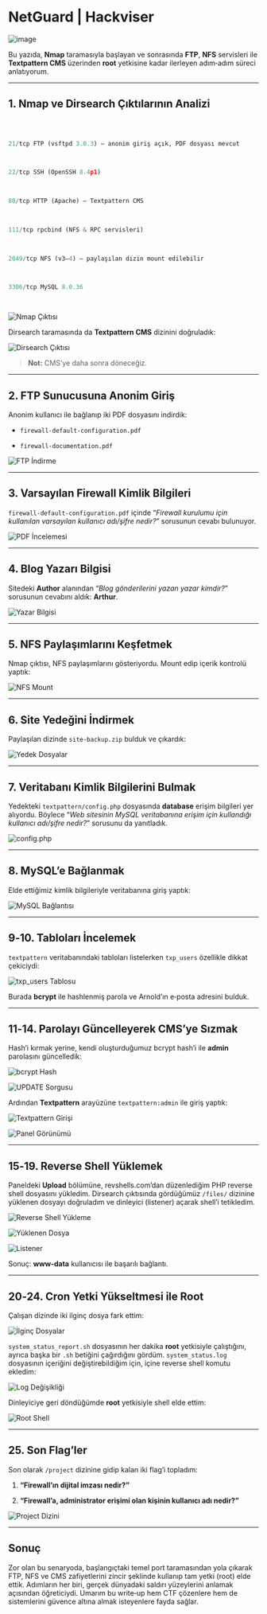 # NetGuard | Hackviser

![image](https://github.com/ozcanpng/ozcanpng.github.io/blob/main/images/Ekran%20Resmi%202025-06-30%2001.01.20.png)

  

Bu yazıda, **Nmap** taramasıyla başlayan ve sonrasında **FTP**, **NFS** servisleri ile **Textpattern CMS** üzerinden **root** yetkisine kadar ilerleyen adım‑adım süreci anlatıyorum.

  

---

  

## 1. Nmap ve Dirsearch Çıktılarının Analizi

  

```python

  

21/tcp FTP (vsftpd 3.0.3) – anonim giriş açık, PDF dosyası mevcut

  

22/tcp SSH (OpenSSH 8.4p1)

  

80/tcp HTTP (Apache) – Textpattern CMS

  

111/tcp rpcbind (NFS & RPC servisleri)

  

2049/tcp NFS (v3–4) – paylaşılan dizin mount edilebilir

  

3306/tcp MySQL 8.0.36

  

```

  

![Nmap Çıktısı](https://github.com/ozcanpng/ozcanpng.github.io/blob/main/images/Ekran%20Resmi%202025-06-29%2022.18.44.png)

  
  

Dirsearch taramasında da **Textpattern CMS** dizinini doğruladık:

  

![Dirsearch Çıktısı](https://github.com/ozcanpng/ozcanpng.github.io/blob/main/images/Ekran%20Resmi%202025-06-29%2022.19.00.png)

  

> **Not:** CMS’ye daha sonra döneceğiz.

  

---

  

## 2. FTP Sunucusuna Anonim Giriş

  

Anonim kullanıcı ile bağlanıp iki PDF dosyasını indirdik:

  

- `firewall-default-configuration.pdf`

- `firewall-documentation.pdf`

  

![FTP İndirme](https://github.com/ozcanpng/ozcanpng.github.io/blob/main/images/Ekran%20Resmi%202025-06-29%2022.08.29.png)

  

---

  

## 3. Varsayılan Firewall Kimlik Bilgileri

  

`firewall-default-configuration.pdf` içinde “_Firewall kurulumu için kullanılan varsayılan kullanıcı adı/şifre nedir?_” sorusunun cevabı bulunuyor.

  

![PDF İncelemesi](https://github.com/ozcanpng/ozcanpng.github.io/blob/main/images/Ekran%20Resmi%202025-06-29%2023.10.50.png)

  

---

  

## 4. Blog Yazarı Bilgisi

  

Sitedeki **Author** alanından “_Blog gönderilerini yazan yazar kimdir?_” sorusunun cevabını aldık: **Arthur**.

  

![Yazar Bilgisi](https://github.com/ozcanpng/ozcanpng.github.io/blob/main/images/Ekran%20Resmi%202025-06-29%2023.11.14.png)

  

---

  

## 5. NFS Paylaşımlarını Keşfetmek

  

Nmap çıktısı, NFS paylaşımlarını gösteriyordu. Mount edip içerik kontrolü yaptık:

  

![NFS Mount](https://github.com/ozcanpng/ozcanpng.github.io/blob/main/images/Ekran%20Resmi%202025-06-29%2022.09.03.png)

  

---

  

## 6. Site Yedeğini İndirmek

  

Paylaşılan dizinde `site-backup.zip` bulduk ve çıkardık:

  

![Yedek Dosyalar](https://github.com/ozcanpng/ozcanpng.github.io/blob/main/images/Ekran%20Resmi%202025-06-29%2022.11.28.png)

  

---

  

## 7. Veritabanı Kimlik Bilgilerini Bulmak

  

Yedekteki `textpattern/config.php` dosyasında **database** erişim bilgileri yer alıyordu. Böylece “_Web sitesinin MySQL veritabanına erişim için kullandığı kullanıcı adı/şifre nedir?_” sorusunu da yanıtladık.

  

![config.php](https://github.com/ozcanpng/ozcanpng.github.io/blob/main/images/Ekran%20Resmi%202025-06-29%2022.12.14.png)

  

---

  

## 8. MySQL’e Bağlanmak

  

Elde ettiğimiz kimlik bilgileriyle veritabanına giriş yaptık:

  

![MySQL Bağlantısı](https://github.com/ozcanpng/ozcanpng.github.io/blob/main/images/Ekran%20Resmi%202025-06-29%2022.13.56.png)

  

---

  

## 9‑10. Tabloları İncelemek

  

`textpattern` veritabanındaki tabloları listelerken `txp_users` özellikle dikkat çekiciydi:

  

![txp_users Tablosu](https://github.com/ozcanpng/ozcanpng.github.io/blob/main/images/Ekran%20Resmi%202025-06-29%2022.14.49.png)

  

Burada **bcrypt** ile hashlenmiş parola ve Arnold’ın e‑posta adresini bulduk.

  

---

  

## 11‑14. Parolayı Güncelleyerek CMS’ye Sızmak

  

Hash’i kırmak yerine, kendi oluşturduğumuz bcrypt hash’i ile **admin** parolasını güncelledik:

  

![bcrypt Hash](https://github.com/ozcanpng/ozcanpng.github.io/blob/main/images/Ekran%20Resmi%202025-06-29%2022.19.22.png)

  

![UPDATE Sorgusu](https://github.com/ozcanpng/ozcanpng.github.io/blob/main/images/Ekran%20Resmi%202025-06-29%2022.21.32.png)

  

Ardından **Textpattern** arayüzüne `textpattern:admin` ile giriş yaptık:

  

![Textpattern Girişi](https://github.com/ozcanpng/ozcanpng.github.io/blob/main/images/Ekran%20Resmi%202025-06-29%2022.21.52.png)

  

![Panel Görünümü](https://github.com/ozcanpng/ozcanpng.github.io/blob/main/images/Ekran%20Resmi%202025-06-29%2022.22.02.png)

  

---

  

## 15‑19. Reverse Shell Yüklemek

  

Paneldeki **Upload** bölümüne, revshells.com’dan düzenlediğim PHP reverse shell dosyasını yükledim. Dirsearch çıktısında gördüğümüz `/files/` dizinine yüklenen dosyayı doğruladım ve dinleyici (listener) açarak shell’i tetikledim.

  

![Reverse Shell Yükleme](https://github.com/ozcanpng/ozcanpng.github.io/blob/main/images/Ekran%20Resmi%202025-06-29%2022.23.16.png)

  

![Yüklenen Dosya](https://github.com/ozcanpng/ozcanpng.github.io/blob/main/images/Ekran%20Resmi%202025-06-29%2022.34.05.png)

  

![Listener](https://github.com/ozcanpng/ozcanpng.github.io/blob/main/images/Ekran%20Resmi%202025-06-29%2022.34.14.png)

  

Sonuç: **www‑data** kullanıcısı ile başarılı bağlantı.

  

---

  

## 20‑24. Cron Yetki Yükseltmesi ile Root

  

Çalışan dizinde iki ilginç dosya fark ettim:

  

![İlginç Dosyalar](https://github.com/ozcanpng/ozcanpng.github.io/blob/main/images/Ekran%20Resmi%202025-06-29%2022.36.53.png)

  

`system_status_report.sh` dosyasının her dakika **root** yetkisiyle çalıştığını, ayrıca başka bir `.sh` betiğini çağırdığını gördüm. `system_status.log` dosyasının içeriğini değiştirebildiğim için, içine reverse shell komutu ekledim:

  

![Log Değişikliği](https://github.com/ozcanpng/ozcanpng.github.io/blob/main/images/Ekran%20Resmi%202025-06-29%2022.48.32.png)

  

Dinleyiciye geri döndüğümde **root** yetkisiyle shell elde ettim:

  

![Root Shell](https://github.com/ozcanpng/ozcanpng.github.io/blob/main/images/Ekran%20Resmi%202025-06-29%2022.49.16.png)

  

---

  

## 25. Son Flag’ler

  

Son olarak `/project` dizinine gidip kalan iki flag’i topladım:

  

1. **“Firewall’ın dijital imzası nedir?”**

  

2. **“Firewall’a, administrator erişimi olan kişinin kullanıcı adı nedir?”**

  

![Project Dizini](https://github.com/ozcanpng/ozcanpng.github.io/blob/main/images/Ekran%20Resmi%202025-06-29%2022.50.37.png)

  

---

  

## Sonuç

  

Zor olan bu senaryoda, başlangıçtaki temel port taramasından yola çıkarak FTP, NFS ve CMS zafiyetlerini zincir şeklinde kullanıp tam yetki (root) elde ettik. Adımların her biri, gerçek dünyadaki saldırı yüzeylerini anlamak açısından öğreticiydi. Umarım bu write‑up hem CTF çözenlere hem de sistemlerini güvence altına almak isteyenlere fayda sağlar.
